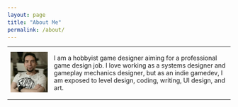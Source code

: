 ```yaml
---
layout: page
title: "About Me"
permalink: /about/
---
```




<table border="0" cellspacing="0" cellpadding="10">
    <tr>
        <!-- Left column with image -->
        <td>
            <img src="/assets/aboutme.jpg" alt="About Me Image" width="400">
        </td>
        <td>
            <p>
                I am a hobbyist game designer aiming for a professional game design job. 
                I love working as a systems designer and gameplay mechanics designer, 
                but as an indie gamedev, I am exposed to level design, coding, writing, 
                UI design, and art.
            </p>
        </td>
    </tr>
</table>